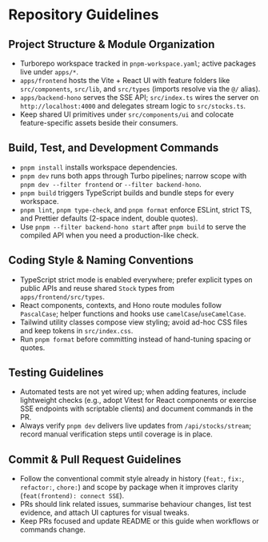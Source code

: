 # Repository Guidelines

## Project Structure & Module Organization
- Turborepo workspace tracked in `pnpm-workspace.yaml`; active packages live under `apps/*`.
- `apps/frontend` hosts the Vite + React UI with feature folders like `src/components`, `src/lib`, and `src/types` (imports resolve via the `@/` alias).
- `apps/backend-hono` serves the SSE API; `src/index.ts` wires the server on `http://localhost:4000` and delegates stream logic to `src/stocks.ts`.
- Keep shared UI primitives under `src/components/ui` and colocate feature-specific assets beside their consumers.

## Build, Test, and Development Commands
- `pnpm install` installs workspace dependencies.
- `pnpm dev` runs both apps through Turbo pipelines; narrow scope with `pnpm dev --filter frontend` or `--filter backend-hono`.
- `pnpm build` triggers TypeScript builds and bundle steps for every workspace.
- `pnpm lint`, `pnpm type-check`, and `pnpm format` enforce ESLint, strict TS, and Prettier defaults (2-space indent, double quotes).
- Use `pnpm --filter backend-hono start` after `pnpm build` to serve the compiled API when you need a production-like check.

## Coding Style & Naming Conventions
- TypeScript strict mode is enabled everywhere; prefer explicit types on public APIs and reuse shared `Stock` types from `apps/frontend/src/types`.
- React components, contexts, and Hono route modules follow `PascalCase`; helper functions and hooks use `camelCase`/`useCamelCase`.
- Tailwind utility classes compose view styling; avoid ad-hoc CSS files and keep tokens in `src/index.css`.
- Run `pnpm format` before committing instead of hand-tuning spacing or quotes.

## Testing Guidelines
- Automated tests are not yet wired up; when adding features, include lightweight checks (e.g., adopt Vitest for React components or exercise SSE endpoints with scriptable clients) and document commands in the PR.
- Always verify `pnpm dev` delivers live updates from `/api/stocks/stream`; record manual verification steps until coverage is in place.

## Commit & Pull Request Guidelines
- Follow the conventional commit style already in history (`feat:`, `fix:`, `refactor:`, `chore:`) and scope by package when it improves clarity (`feat(frontend): connect SSE`).
- PRs should link related issues, summarise behaviour changes, list test evidence, and attach UI captures for visual tweaks.
- Keep PRs focused and update README or this guide when workflows or commands change.
